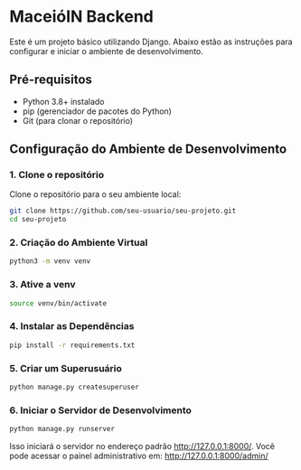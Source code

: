 # MaceióIN Backend

Este é um projeto básico utilizando Django. Abaixo estão as instruções para configurar e iniciar o ambiente de desenvolvimento.

## Pré-requisitos

- Python 3.8+ instalado
- pip (gerenciador de pacotes do Python)
- Git (para clonar o repositório)

## Configuração do Ambiente de Desenvolvimento

### 1. Clone o repositório

Clone o repositório para o seu ambiente local:

```bash
git clone https://github.com/seu-usuario/seu-projeto.git
cd seu-projeto
```

### 2. Criação do Ambiente Virtual

```bash
python3 -m venv venv
```

### 3. Ative a venv

```bash
source venv/bin/activate
```

### 4. Instalar as Dependências
```bash
pip install -r requirements.txt
```

### 5. Criar um Superusuário
```bash
python manage.py createsuperuser
```

### 6. Iniciar o Servidor de Desenvolvimento
```bash
python manage.py runserver
```

Isso iniciará o servidor no endereço padrão http://127.0.0.1:8000/. Você pode acessar o painel administrativo em: http://127.0.0.1:8000/admin/
